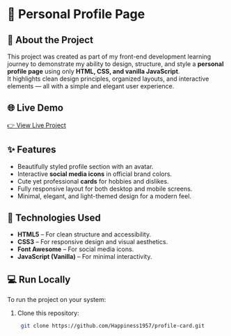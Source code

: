 # 🌸 Personal Profile Page

## 📖 About the Project
This project was created as part of my front-end development learning journey to demonstrate my ability to design, structure, and style a **personal profile page** using only **HTML, CSS, and vanilla JavaScript**.  
It highlights clean design principles, organized layouts, and interactive elements — all with a simple and elegant user experience.

## 🌐 Live Demo
[👉 View Live Project](https://github.com/Happiness1957/profile-card)



## ✨ Features
- Beautifully styled profile section with an avatar.
- Interactive **social media icons** in official brand colors.
- Cute yet professional **cards** for hobbies and dislikes.
- Fully responsive layout for both desktop and mobile screens.
- Minimal, elegant, and light-themed design for a modern feel.

## 🧠 Technologies Used
- **HTML5** – For clean structure and accessibility.  
- **CSS3** – For responsive design and visual aesthetics.  
- **Font Awesome** – For social media icons.  
- **JavaScript (Vanilla)** – For minimal interactivity.

## 💻 Run Locally
To run the project on your system:

1. Clone this repository:
   ```bash
    git clone https://github.com/Happiness1957/profile-card.git

